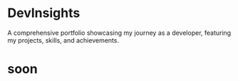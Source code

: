 # DevInsights
A comprehensive portfolio showcasing my journey as a developer, featuring my projects, skills, and achievements.
# soon

